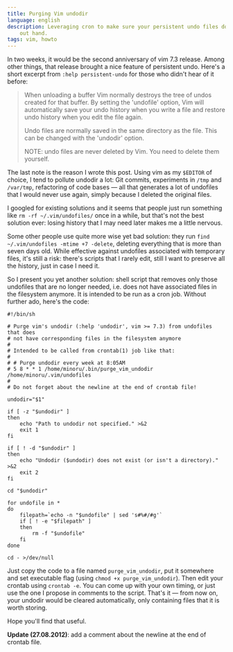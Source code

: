 ```yaml
---
title: Purging Vim undodir
language: english
description: Leveraging cron to make sure your persistent undo files don’t get
    out hand.
tags: vim, howto
---
```


In two weeks, it would be the second anniversary of vim 7.3 release. Among other
things, that release brought a nice feature of persistent undo. Here's a short
excerpt from `:help persistent-undo` for those who didn't hear of it before:

> When unloading a buffer Vim normally destroys the tree of undos created for
> that buffer.  By setting the 'undofile' option, Vim will automatically save
> your undo history when you write a file and restore undo history when you edit
> the file again.
>
> Undo files are normally saved in the same directory as the file.  This can be
> changed with the 'undodir' option.
>
> NOTE: undo files are never deleted by Vim.  You need to delete them yourself.

The last note is the reason I wrote this post. Using vim as my `$EDITOR` of
choice, I tend to pollute undodir a lot: Git commits, experiments in `/tmp` and
`/var/tmp`, refactoring of code bases — all that generates a lot of undofiles
that I would never use again, simply because I deleted the original files.

I googled for existing solutions and it seems that people just run something
like `rm -rf ~/.vim/undofiles/` once in a while, but that's not the best
solution ever: losing history that I may need later makes me a little nervous.

Some other people use quite more wise yet bad solution: they run `find
~/.vim/undofiles -mtime +7 -delete`, deleting everything that is more than
seven days old. While effective against undofiles associated with temporary
files, it's still a risk: there's scripts that I rarely edit, still I want to
preserve all the history, just in case I need it.

So I present you yet another solution: shell script that removes only those
undofiles that are no longer needed, i.e. does not have associated files in the
filesystem anymore. It is intended to be run as a cron job. Without further
ado, here's the code:

```Shell
#!/bin/sh

# Purge vim's undodir (:help 'undodir', vim >= 7.3) from undofiles that does
# not have corresponding files in the filesystem anymore
#
# Intended to be called from crontab(1) job like that:
#
# # Purge undodir every week at 8:05AM
# 5 8 * * 1 /home/minoru/.bin/purge_vim_undodir /home/minoru/.vim/undofiles
# 
# Do not forget about the newline at the end of crontab file!

undodir="$1"

if [ -z "$undodir" ]
then
    echo "Path to undodir not specified." >&2
    exit 1
fi

if [ ! -d "$undodir" ]
then
    echo "Undodir ($undodir) does not exist (or isn't a directory)." >&2
    exit 2
fi

cd "$undodir"

for undofile in *
do
    filepath=`echo -n "$undofile" | sed 's#%#/#g'`
    if [ ! -e "$filepath" ]
    then 
        rm -f "$undofile"
    fi
done

cd - >/dev/null

```

Just copy the code to a file named `purge_vim_undodir`, put it somewhere and
set executable flag (using `chmod +x purge_vim_undodir`). Then edit your
crontab using `crontab -e`. You can come up with your own timing, or just use
the one I propose in comments to the script. That's it — from now on, your
undodir would be cleared automatically, only containing files that it is worth
storing.

Hope you'll find that useful.

**Update (27.08.2012)**: add a comment about the newline at the end of crontab
file.
